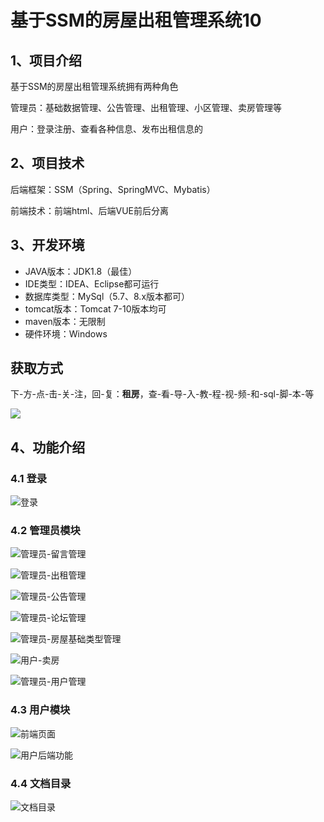 # 基于SSM的房屋出租管理系统10



## 1、项目介绍

基于SSM的房屋出租管理系统拥有两种角色

管理员：基础数据管理、公告管理、出租管理、小区管理、卖房管理等

用户：登录注册、查看各种信息、发布出租信息的

## 2、项目技术

后端框架：SSM（Spring、SpringMVC、Mybatis）

前端技术：前端html、后端VUE前后分离

## 3、开发环境

- JAVA版本：JDK1.8（最佳）
- IDE类型：IDEA、Eclipse都可运行
- 数据库类型：MySql（5.7、8.x版本都可） 
- tomcat版本：Tomcat 7-10版本均可
- maven版本：无限制
- 硬件环境：Windows
## 获取方式
下-方-点-击-关-注，回-复：**租房**，查-看-导-入-教-程-视-频-和-sql-脚-本-等

 ![](https://www.codeshop.fun/Typora-Images/202205281253739.png)

## 4、功能介绍

### 4.1 登录

![登录](https://www.codeshop.fun/Typora-Images/202408201934801.jpg)

### 4.2 管理员模块

![管理员-留言管理](https://www.codeshop.fun/Typora-Images/202408201935418.jpg)

![管理员-出租管理](https://www.codeshop.fun/Typora-Images/202408201935380.jpg)

![管理员-公告管理](https://www.codeshop.fun/Typora-Images/202408201935323.jpg)

![管理员-论坛管理](https://www.codeshop.fun/Typora-Images/202408201935358.jpg)

![管理员-房屋基础类型管理](https://www.codeshop.fun/Typora-Images/202408201935345.jpg)

![用户-卖房](https://www.codeshop.fun/Typora-Images/202408201935442.jpg)

![管理员-用户管理](https://www.codeshop.fun/Typora-Images/202408201935005.jpg)

### 4.3 用户模块

![前端页面](https://www.codeshop.fun/Typora-Images/202408201934477.jpg)

![用户后端功能](https://www.codeshop.fun/Typora-Images/202408201934506.jpg)

### 4.4 文档目录

![文档目录](https://www.codeshop.fun/Typora-Images/202408201934825.jpg)
